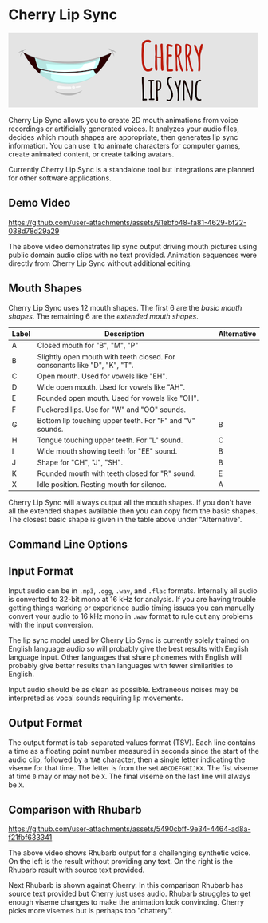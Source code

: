 # Cherry Lip Sync

![Logo of lips](./images/Logo.png)

Cherry Lip Sync allows you to create 2D mouth animations from voice recordings
or artificially generated voices. It analyzes your audio files, decides which
mouth shapes are appropriate, then generates lip sync information. You can use
it to animate characters for computer games, create animated content, or create
talking avatars.

Currently Cherry Lip Sync is a standalone tool but integrations are planned for
other software applications.

## Demo Video

https://github.com/user-attachments/assets/91ebfb48-fa81-4629-bf22-038d78d29a29

The above video demonstrates lip sync output driving mouth pictures using public
domain audio clips with no text provided. Animation sequences were directly from
Cherry Lip Sync without additional editing.

## Mouth Shapes

Cherry Lip Sync uses 12 mouth shapes. The first 6 are the *basic mouth shapes*.
The remaining 6 are the *extended mouth shapes*.

| Label | Description | Alternative |
| ----- | ----------- | ----------- |
| A     | Closed mouth for "B", "M", "P" | |
| B     | Slightly open mouth with teeth closed. For consonants like "D", "K", "T". | |
| C     | Open mouth. Used for vowels like "EH". | | 
| D     | Wide open mouth. Used for vowels like "AH". | |
| E     | Rounded open mouth. Used for vowels like "OH". | |
| F     | Puckered lips. Use for "W" and "OO" sounds. | |
| G     | Bottom lip touching upper teeth. For "F" and "V" sounds. | B |
| H     | Tongue touching upper teeth. For "L" sound. | C |
| I     | Wide mouth showing teeth for "EE" sound. | B |
| J     | Shape for "CH", "J", "SH". | B |
| K     | Rounded mouth with teeth closed for "R" sound. | E |
| X     | Idle position. Resting mouth for silence. | A |

Cherry Lip Sync will always output all the mouth shapes. If you don't have all
the extended shapes available then you can copy from the basic shapes. The
closest basic shape is given in the table above under "Alternative".

## Command Line Options



## Input Format

Input audio can be in `.mp3`, `.ogg`, `.wav`, and `.flac` formats. Internally
all audio is converted to 32-bit mono at 16 kHz for analysis. If you are having
trouble getting things working or experience audio timing issues you can
manually convert your audio to 16 kHz mono in `.wav` format to rule out any
problems with the input conversion.

The lip sync model used by Cherry Lip Sync is currently solely trained on
English language audio so will probably give the best results with English
language input. Other languages that share phonemes with English will probably
give better results than languages with fewer similarities to English.

Input audio should be as clean as possible. Extraneous noises may be interpreted
as vocal sounds requiring lip movements.

## Output Format

The output format is tab-separated values format (TSV). Each line contains a
time as a floating point number measured in seconds since the start of the audio
clip, followed by a `TAB` character, then a single letter indicating the viseme
for that time. The letter is from the set `ABCDEFGHIJKX`. The fist viseme
at time `0` may or may not be `X`. The final viseme on the last line will always
be `X`.

## Comparison with Rhubarb

https://github.com/user-attachments/assets/5490cbff-9e34-4464-ad8a-f21fbf633341

The above video shows Rhubarb output for a challenging synthetic voice. On the
left is the result without providing any text. On the right is the Rhubarb
result with source text provided.

Next Rhubarb is shown against Cherry. In this comparison Rhubarb has source text
provided but Cherry just uses audio. Rhubarb struggles to get enough viseme
changes to make the animation look convincing. Cherry picks more visemes but is
perhaps too "chattery".
